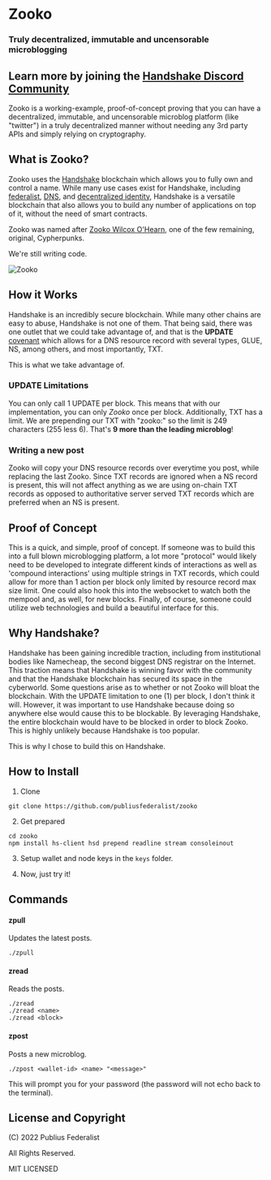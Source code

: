 # Zooko
### Truly decentralized, immutable and uncensorable microblogging

## Learn more by joining the [Handshake Discord Community](https://discord.gg/tXJ2UdGuda)

Zooko is a working-example, proof-of-concept proving that you can have a decentralized, immutable, and uncensorable microblog platform (like "twitter") in a truly decentralized manner without needing any 3rd party APIs and simply relying on cryptography.

## What is Zooko?

Zooko uses the [Handshake](https://handshake.org) blockchain which allows you to fully own and control a name.  While many use cases exist for Handshake, including [federalist](https://github.com/publiusfederalist/federalist), [DNS](https://www.namecheap.com/support/knowledgebase/article.aspx/10484/2278/namecheap-handshake-tlds/), and [decentralized identity](https://applause.chat/), Handshake is a versatile blockchain that also allows you to build any number of applications on top of it, without the need of smart contracts.

Zooko was named after [Zooko Wilcox O'Hearn](https://en.wikipedia.org/wiki/Zooko_Wilcox-O%27Hearn), one of the few remaining, original, Cypherpunks.

We're still writing code.

![Zooko](https://raw.githubusercontent.com/publiusfederalist/zooko/master/zooko.png)

## How it Works

Handshake is an incredibly secure blockchain.  While many other chains are easy to abuse, Handshake is not one of them.  That being said, there was one outlet that we could take advantage of, and that is the **UPDATE** [covenant](https://github.com/handshake-org/hsd/blob/master/lib/covenants/rules.js) which allows for a DNS resource record with several types, GLUE, NS, among others, and most importantly, TXT.

This is what we take advantage of.

### UPDATE Limitations

You can only call 1 UPDATE per block.  This means that with our implementation, you can only _Zooko_ once per block.  Additionally, TXT has a limit.  We are prepending our TXT with "zooko:" so the limit is 249 characters (255 less 6).  That's **9 more than the leading microblog**!

### Writing a new post

Zooko will copy your DNS resource records over everytime you post, while replacing the last Zooko.  Since TXT records are ignored when a NS record is present, this will not affect anything as we are using on-chain TXT records as opposed to authoritative server served TXT records which are preferred when an NS is present.

## Proof of Concept

This is a quick, and simple, proof of concept.  If someone was to build this into a full blown microblogging platform, a lot more "protocol" would likely need to be developed to integrate different kinds of interactions as well as 'compound interactions' using multiple strings in TXT records, which could allow for more than 1 action per block only limited by resource record max size limit.  One could also hook this into the websocket to watch both the mempool and, as well, for new blocks.  Finally, of course, someone could utilize web technologies and build a beautiful interface for this.

## Why Handshake?

Handshake has been gaining incredible traction, including from institutional bodies like Namecheap, the second biggest DNS registrar on the Internet.  This traction means that Handshake is winning favor with the community and that the Handshake blockchain has secured its space in the cyberworld.  Some questions arise as to whether or not Zooko will bloat the blockchain.  With the UPDATE limitation to one (1) per block, I don't think it will.  However, it was important to use Handshake because doing so anywhere else would cause this to be blockable.  By leveraging Handshake, the entire blockchain would have to be blocked in order to block Zooko.  This is highly unlikely because Handshake is too popular.

This is why I chose to build this on Handshake.

## How to Install
1. Clone
```
git clone https://github.com/publiusfederalist/zooko
```

2. Get prepared
```
cd zooko
npm install hs-client hsd prepend readline stream consoleinout
```

3. Setup wallet and node keys in the `keys` folder.


4. Now, just try it!

## Commands

#### zpull

Updates the latest posts.
```
./zpull
```

#### zread

Reads the posts.
```
./zread
./zread <name>
./zread <block>
```

#### zpost

Posts a new microblog.
```
./zpost <wallet-id> <name> "<message>"
```
This will prompt you for your password (the password will not echo back to the terminal).

## License and Copyright

(C) 2022 Publius Federalist

All Rights Reserved.


MIT LICENSED



